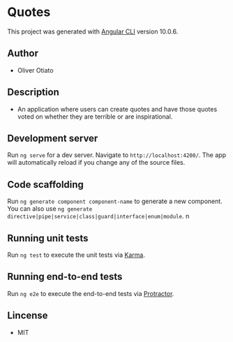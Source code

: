 # Quotes

This project was generated with [Angular CLI](https://github.com/angular/angular-cli) version 10.0.6.


## Author

* Oliver Otiato

## Description

* An application where users can create quotes and have those quotes voted on whether they are terrible or are inspirational.

## Development server

Run `ng serve` for a dev server. Navigate to `http://localhost:4200/`. The app will automatically reload if you change any of the source files.

## Code scaffolding

Run `ng generate component component-name` to generate a new component. You can also use `ng generate directive|pipe|service|class|guard|interface|enum|module`.
n

## Running unit tests

Run `ng test` to execute the unit tests via [Karma](https://karma-runner.github.io).

## Running end-to-end tests

Run `ng e2e` to execute the end-to-end tests via [Protractor](http://www.protractortest.org/).


## Lincense

* MIT
